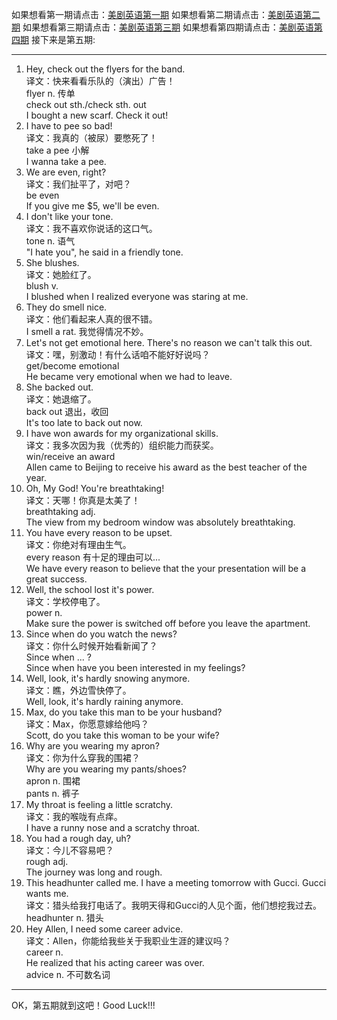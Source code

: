 如果想看第一期请点击：[美剧英语第一期](https://github.com/Benbenbear/Coolshare/blob/master/English/American%20Drama%20English%20%231.md) 
如果想看第二期请点击：[美剧英语第二期](https://github.com/Benbenbear/Coolshare/blob/master/English/American%20Drama%20English%20%232.md) 
如果想看第三期请点击：[美剧英语第三期](https://github.com/Benbenbear/Coolshare/blob/master/English/American%20Drama%20English%20%233.md)
如果想看第四期请点击：[美剧英语第四期](https://github.com/Benbenbear/Coolshare/blob/master/English/American%20Drama%20English%20%234.md)
接下来是第五期:
_ _ _ 
1. Hey, check out the flyers for the band.  
   译文：快来看看乐队的（演出）广告！  
   flyer n. 传单  
   check out sth./check sth. out  
   I bought a new scarf. Check it out!
2. I have to pee so bad!  
   译文：我真的（被尿）要憋死了！  
   take a pee  小解  
   I wanna take a pee.
3. We are even, right?  
   译文：我们扯平了，对吧？  
   be even  
   If you give me $5, we'll be even.
4. I don't like your tone.  
   译文：我不喜欢你说话的这口气。  
   tone n. 语气    
   "I hate you", he said in a friendly tone.  
5. She blushes.  
   译文：她脸红了。  
   blush v.  
   I blushed when I realized everyone was staring at me.
6. They do smell nice.  
   译文：他们看起来人真的很不错。  
   I smell a rat. 我觉得情况不妙。  
7. Let's not get emotional here. There's no reason we can't talk this out.  
   译文：嘿，别激动！有什么话咱不能好好说吗？  
   get/become emotional  
   He became very emotional when we had to leave.
8. She backed out.  
   译文：她退缩了。  
   back out  退出，收回  
   It's too late to back out now.  
9. I have won awards for my organizational skills.  
   译文：我多次因为我（优秀的）组织能力而获奖。  
   win/receive an award  
   Allen came to Beijing to receive his award as the best teacher of the year.
10. Oh, My God! You're breathtaking!  
    译文：天哪！你真是太美了！  
    breathtaking adj.  
    The view from my bedroom window was absolutely breathtaking.  
11. You have every reason to be upset.  
    译文：你绝对有理由生气。  
    every reason 有十足的理由可以...  
    We have every reason to believe that the your presentation will be a great success.  
12. Well, the school lost it's power.  
    译文：学校停电了。  
    power n.  
    Make sure the power is switched off before you leave the apartment.
13. Since when do you watch the news?  
    译文：你什么时候开始看新闻了？  
    Since when ... ?  
    Since when have you been interested in my feelings?  
14. Well, look, it's hardly snowing anymore.  
    译文：瞧，外边雪快停了。  
    Well, look, it's hardly raining anymore.  
15. Max, do you take this man to be your husband?  
    译文：Max，你愿意嫁给他吗？  
    Scott, do you take this woman to be your wife?  
16. Why are you wearing my apron?  
    译文：你为什么穿我的围裙？  
    Why are you wearing my pants/shoes?  
    apron n. 围裙  
    pants n. 裤子
17. My throat is feeling a little scratchy.  
    译文：我的喉咙有点痒。  
    I have a runny nose and a scratchy throat.
18. You had a rough day, uh?  
    译文：今儿不容易吧？  
    rough adj.  
    The journey was long and rough.
19. This headhunter called me. I have a meeting tomorrow with Gucci. Gucci wants me.  
    译文：猎头给我打电话了。我明天得和Gucci的人见个面，他们想挖我过去。  
    headhunter n. 猎头  
20. Hey Allen, I need some career advice.  
    译文：Allen，你能给我些关于我职业生涯的建议吗？  
    career n.  
    He realized that his acting career was over.   
    advice n. 不可数名词
    
- - -  
OK，第五期就到这吧！Good Luck!!! 
